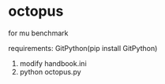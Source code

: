 # octopus
for mu benchmark

requirements:
    GitPython(pip install GitPython)

1. modify handbook.ini
2. python octopus.py
